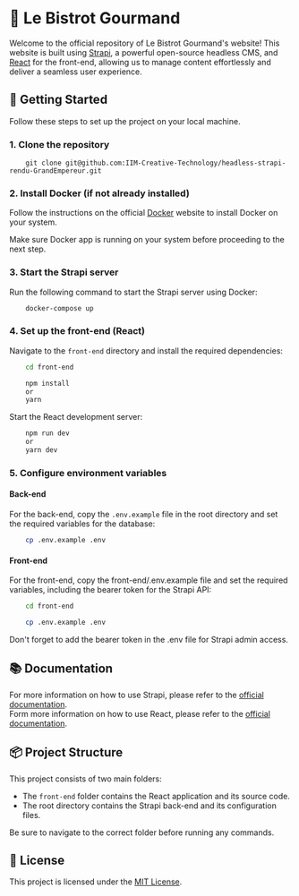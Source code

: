 # 🍴 Le Bistrot Gourmand

Welcome to the official repository of Le Bistrot Gourmand's website! This website is built using [Strapi](https://strapi.io/), a powerful open-source headless CMS, and [React](https://reactjs.org/) for the front-end, allowing us to manage content effortlessly and deliver a seamless user experience.

## 🚀 Getting Started

Follow these steps to set up the project on your local machine.

### 1. Clone the repository
```
    git clone git@github.com:IIM-Creative-Technology/headless-strapi-rendu-GrandEmpereur.git
```

### 2. Install Docker (if not already installed)

Follow the instructions on the official [Docker](https://www.docker.com/) website to install Docker on your system.

Make sure Docker app is running on your system before proceeding to the next step.

### 3. Start the Strapi server

Run the following command to start the Strapi server using Docker:

```bash
    docker-compose up
```

### 4. Set up the front-end (React)
Navigate to the `front-end` directory and install the required dependencies:

```bash
    cd front-end
```

```bash
    npm install
    or 
    yarn
```

Start the React development server:

```bash
    npm run dev 
    or 
    yarn dev
```

### 5. Configure environment variables

#### Back-end
For the back-end, copy the `.env.example` file in the root directory and set the required variables for the database:

```bash
    cp .env.example .env
```

#### Front-end
For the front-end, copy the front-end/.env.example file and set the required variables, including the bearer token for the Strapi API:

```bash
    cd front-end
```
```bash
    cp .env.example .env
```
Don't forget to add the bearer token in the .env file for Strapi admin access.

## 📚 Documentation
For more information on how to use Strapi, please refer to the [official documentation](https://strapi.io/documentation/developer-docs/latest/getting-started/introduction.html). <br>
Form more information on how to use React, please refer to the [official documentation](https://reactjs.org/docs/getting-started.html).

## 📦 Project Structure

This project consists of two main folders:

- The `front-end` folder contains the React application and its source code.
- The root directory contains the Strapi back-end and its configuration files.

Be sure to navigate to the correct folder before running any commands.

## 📃 License

This project is licensed under the [MIT License](LICENSE).
